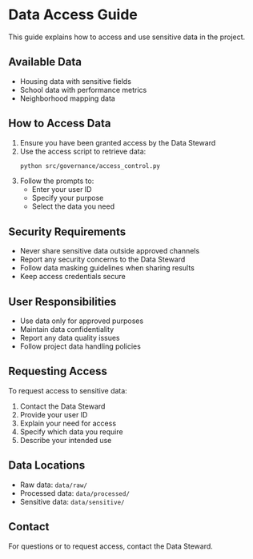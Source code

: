 # Data Access Guide

This guide explains how to access and use sensitive data in the project.

## Available Data

- Housing data with sensitive fields
- School data with performance metrics
- Neighborhood mapping data

## How to Access Data

1. Ensure you have been granted access by the Data Steward
2. Use the access script to retrieve data:
   ```bash
   python src/governance/access_control.py
   ```
3. Follow the prompts to:
   - Enter your user ID
   - Specify your purpose
   - Select the data you need

## Security Requirements

- Never share sensitive data outside approved channels
- Report any security concerns to the Data Steward
- Follow data masking guidelines when sharing results
- Keep access credentials secure

## User Responsibilities

- Use data only for approved purposes
- Maintain data confidentiality
- Report any data quality issues
- Follow project data handling policies

## Requesting Access

To request access to sensitive data:
1. Contact the Data Steward
2. Provide your user ID
3. Explain your need for access
4. Specify which data you require
5. Describe your intended use

## Data Locations

- Raw data: `data/raw/`
- Processed data: `data/processed/`
- Sensitive data: `data/sensitive/`

## Contact

For questions or to request access, contact the Data Steward. 